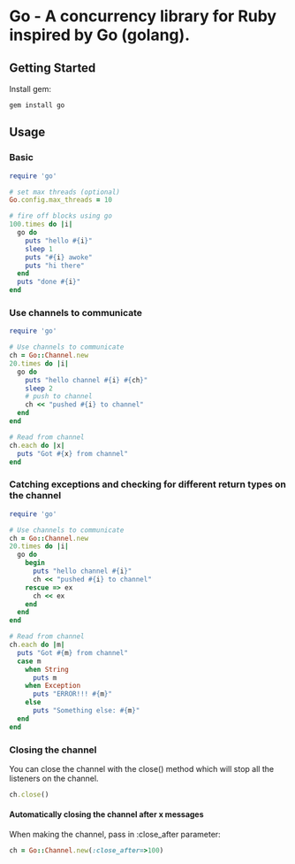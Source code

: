 # Go - A concurrency library for Ruby inspired by Go (golang).

## Getting Started

Install gem:

```
gem install go
```

## Usage

### Basic

```ruby
require 'go'

# set max threads (optional)
Go.config.max_threads = 10

# fire off blocks using go
100.times do |i|
  go do
    puts "hello #{i}"
    sleep 1
    puts "#{i} awoke"
    puts "hi there"
  end
  puts "done #{i}"
end
```

### Use channels to communicate

```ruby
require 'go'

# Use channels to communicate
ch = Go::Channel.new
20.times do |i|
  go do
    puts "hello channel #{i} #{ch}"
    sleep 2
    # push to channel
    ch << "pushed #{i} to channel"
  end
end

# Read from channel
ch.each do |x|
  puts "Got #{x} from channel"
end
```

### Catching exceptions and checking for different return types on the channel

```ruby
require 'go'

# Use channels to communicate
ch = Go::Channel.new
20.times do |i|
  go do
    begin
      puts "hello channel #{i}"
      ch << "pushed #{i} to channel"
    rescue => ex
      ch << ex
    end
  end
end

# Read from channel
ch.each do |m|
  puts "Got #{m} from channel"
  case m
    when String
      puts m
    when Exception
      puts "ERROR!!! #{m}"
    else
      puts "Something else: #{m}"
  end
end
```

### Closing the channel

You can close the channel with the close() method which will stop all the listeners on the channel.

```ruby
ch.close()
```

#### Automatically closing the channel after x messages

When making the channel, pass in :close_after parameter:

```ruby
ch = Go::Channel.new(:close_after=>100)
```

